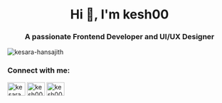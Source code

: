 <h1 align="center">Hi 👋, I'm kesh00</h1>
<h3 align="center">A passionate Frontend Developer and UI/UX Designer</h3>

<p align="left"> <img src="https://komarev.com/ghpvc/?username=kesara-hansajith&label=Profile%20views&color=0e75b6&style=flat" alt="kesara-hansajith" /> </p>

<h3 align="left">Connect with me:</h3>
<p align="left">
<a href="https://linkedin.com/in/kesara pathirana" target="blank"><img align="center" src="https://raw.githubusercontent.com/rahuldkjain/github-profile-readme-generator/master/src/images/icons/Social/linked-in-alt.svg" alt="kesara pathirana" height="30" width="40" /></a>
<a href="https://dribbble.com/kesh00" target="blank"><img align="center" src="https://raw.githubusercontent.com/rahuldkjain/github-profile-readme-generator/master/src/images/icons/Social/dribbble.svg" alt="kesh00" height="30" width="40" /></a>
<a href="https://www.behance.net/kesh00" target="blank"><img align="center" src="https://raw.githubusercontent.com/rahuldkjain/github-profile-readme-generator/master/src/images/icons/Social/behance.svg" alt="kesh00" height="30" width="40" /></a>
</p>

